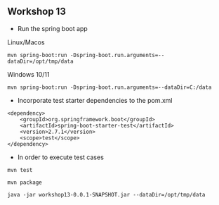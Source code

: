 ## Workshop 13

- Run the spring boot app

Linux/Macos

```
mvn spring-boot:run -Dspring-boot.run.arguments=--dataDir=/opt/tmp/data

```

Windows 10/11

```
mvn spring-boot:run -Dspring-boot.run.arguments=--dataDir=C:/data
```

- Incorporate test starter dependencies to the pom.xml

```
<dependency>
    <groupId>org.springframework.boot</groupId>
    <artifactId>spring-boot-starter-test</artifactId>
    <version>2.7.1</version>
    <scope>test</scope>
</dependency>

```

- In order to execute test cases

```
mvn test
```

```
mvn package
```

```
java -jar workshop13-0.0.1-SNAPSHOT.jar --dataDir=/opt/tmp/data
```
